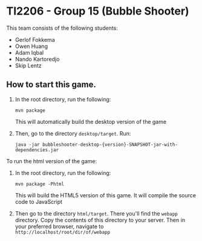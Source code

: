 # TI2206 - Group 15 (Bubble Shooter)

This team consists of the following students:

* Gerlof Fokkema
* Owen Huang
* Adam Iqbal
* Nando Kartoredjo
* Skip Lentz

## How to start this game.

1. In the root directory, run the following:

   ```
   mvn package
   ```

   This will automatically build the desktop version of the game
2. Then, go to the directory `desktop/target`. Run:

   ```
   java -jar bubbleshooter-desktop-{version}-SNAPSHOT-jar-with-dependencies.jar
   ```

To run the html version of the game:

1. In the root directory, run the following:

   ```
   mvn package -Phtml
   ```

   This will build the HTML5 version of this game. It will compile the source code
   to JavaScript

2. Then go to the directory `html/target`. There you'll find the `webapp` directory.
   Copy the contents of this directory to your server. Then in your preferred
   browser, navigate to `http://localhost/root/dir/of/webapp`
